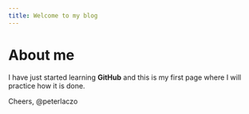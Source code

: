 ```yaml
---
title: Welcome to my blog
---
```


# About me
I have just started learning **GitHub** and this is my first page where I will practice how it is done.

Cheers,
@peterlaczo
